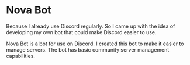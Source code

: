 # Nova Bot

Because I already use Discord regularly. So I came up with the idea of developing my own bot that could make Discord easier to use.

Nova Bot is a bot for use on Discord. I created this bot to make it easier to manage servers. The bot has basic community server management capabilities.
